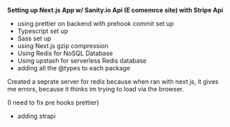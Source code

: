 **Setting up Next.js App w/ Sanity.io Api (E comemrce site) with Stripe Api**

- using prettier on backend with prehook commit set up
- Typescript set up
- Sass set up
- using Next.js gzip compression
- Using Redis for NoSQL Database
- Using upstash for serverless Redis database
- adding all the @types to each package

Created a seprate server for redis because when ran with next js, it gives me errors, because it thinks im trying to load via the browser.

(I need to fix pre hooks prettier)

- adding strapi